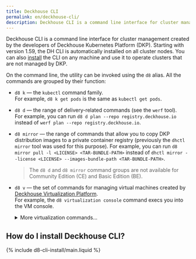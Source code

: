 ```yaml
---
title: Deckhouse CLI
permalink: en/deckhouse-cli/
description: Deckhouse CLI is a command line interface for cluster management created by the Deckhouse team.
---
```


Deckhouse CLI is a command line interface for cluster management created by the developers of Deckhouse Kubernetes Platform (DKP). Starting with version 1.59, the DH CLI is automatically installed on all cluster nodes. You can also [install](#how-do-i-install-deckhouse-cli) the CLI on any machine and use it to operate clusters that are not managed by DKP.

On the command line, the utility can be invoked using the `d8` alias. All the commands are grouped by their function:
* `d8 k` — the `kubectl` command family.  
    For example, `d8 k get pods` is the same as `kubectl get pods`.
* `d8 d` — the range of delivery-related commands (see the `werf` tool).  
    For example, you can run `d8 d plan --repo registry.deckhouse.io` instead of `werf plan --repo registry.deckhouse.io`.

* `d8 mirror` — the range of commands that allow you to copy DKP distribution images to a private container registry (previously the `dhctl mirror` tool was used for this purpose).
  For example, you can run `d8 mirror pull -l <LICENSE> <TAR-BUNDLE-PATH>` instead of `dhctl mirror --license <LICENSE> --images-bundle-path <TAR-BUNDLE-PATH>`.

  > The `d8 d` and `d8 mirror` command groups are not available for Community Edition (CE) and Basic Edition (BE).

* `d8 v` — the set of commands for managing virtual machines created by [Deckhouse Virtualization Platform](/modules/virtualization/stable/).  
    For example, the `d8 virtualization console` command execs you into the VM console.

    <div markdown="0">
    <details><summary>More virtualization commands...</summary>
    <ul>
    <li><code>d8 v console</code> execs you into the VM console.</li>
    <li><code>d8 v port-forward</code> forwards local ports to the virtual machine.</li>
    <li><code>d8 v scp</code> uses the SCP client to work with files on the virtual machine.</li>
    <li><code>d8 v ssh</code> connects you to the virtual machine over SSH.</li>
    <li><code>d8 v vnc</code> connects you to the virtual machine over VNC.</li>
    </ul>
    </details>
    </div>

## How do I install Deckhouse CLI?

{% include d8-cli-install/main.liquid %}
